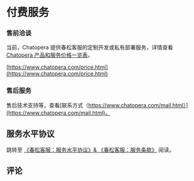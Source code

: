 # 付费服务

### 售前洽谈

当前，Chatopera 提供春松客服的定制开发或私有部署服务，详情查看[Chatopera 产品和服务价格一览表](https://www.chatopera.com/price.html)。

[https://www.chatopera.com/price.html](https://www.chatopera.com/price.html)

### 售后服务

售后技术支持等，查看[联系方式（https://www.chatopera.com/mail.html）](https://www.chatopera.com/mail.html)。


## 服务水平协议

跳转至 <a href="/products/cskefu/sla.html">《春松客服：服务水平协议》& 《春松客服：服务条款》</a> 阅读。

## 评论

<script src="https://utteranc.es/client.js"
        repo="chatopera/docs"
        issue-term="pathname"
        label="Comment"
        theme="github-light"
        crossorigin="anonymous"
        async>
</script>
